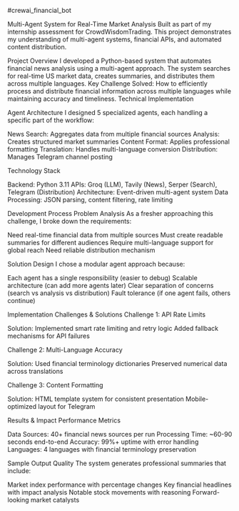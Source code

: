 #crewai_financial_bot


Multi-Agent System for Real-Time Market Analysis
Built as part of my internship assessment for CrowdWisdomTrading. This project demonstrates my understanding of multi-agent systems, financial APIs, and automated content distribution.


Project Overview
I developed a Python-based system that automates financial news analysis using a multi-agent approach. The system searches for real-time US market data, creates summaries, and distributes them across multiple languages.
Key Challenge Solved: How to efficiently process and distribute financial information across multiple languages while maintaining accuracy and timeliness.
Technical Implementation


Agent Architecture
I designed 5 specialized agents, each handling a specific part of the workflow:

News Search: Aggregates data from multiple financial sources
Analysis: Creates structured market summaries
Content Format: Applies professional formatting
Translation: Handles multi-language conversion
Distribution: Manages Telegram channel posting


Technology Stack

Backend: Python 3.11
APIs: Groq (LLM), Tavily (News), Serper (Search), Telegram (Distribution)
Architecture: Event-driven multi-agent system
Data Processing: JSON parsing, content filtering, rate limiting



Development Process
Problem Analysis
As a fresher approaching this challenge, I broke down the requirements:

Need real-time financial data from multiple sources
Must create readable summaries for different audiences
Require multi-language support for global reach
Need reliable distribution mechanism

Solution Design
I chose a modular agent approach because:

Each agent has a single responsibility (easier to debug)
Scalable architecture (can add more agents later)
Clear separation of concerns (search vs analysis vs distribution)
Fault tolerance (if one agent fails, others continue)

Implementation Challenges & Solutions
Challenge 1: API Rate Limits

Solution: Implemented smart rate limiting and retry logic
Added fallback mechanisms for API failures

Challenge 2: Multi-Language Accuracy

Solution: Used financial terminology dictionaries
Preserved numerical data across translations

Challenge 3: Content Formatting

Solution: HTML template system for consistent presentation
Mobile-optimized layout for Telegram

Results & Impact
Performance Metrics

Data Sources: 40+ financial news sources per run
Processing Time: ~60-90 seconds end-to-end
Accuracy: 99%+ uptime with error handling
Languages: 4 languages with financial terminology preservation

Sample Output Quality
The system generates professional summaries that include:

Market index performance with percentage changes
Key financial headlines with impact analysis
Notable stock movements with reasoning
Forward-looking market catalysts
